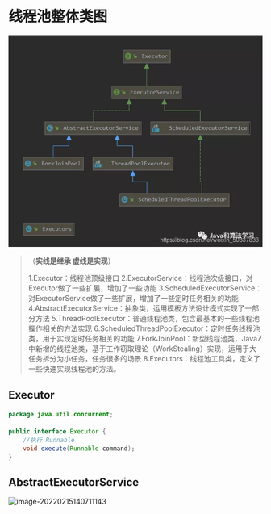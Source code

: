 # 线程池整体类图

<img src=".\image\watermark,type_ZmFuZ3poZW5naGVpdGk,shadow_10,text_aHR0cHM6Ly9ibG9nLmNzZG4ubmV0L3dlaXhpbl81MDMzNzgzMw==,size_16,color_FFFFFF,t_70"  alt="线程池类图" style="zoom:100%;"  algin="left"/>

> （**实线是继承 虚线是实现**）
>
> 1.Executor：线程池顶级接口
> 2.ExecutorService：线程池次级接口，对Executor做了一些扩展，增加了一些功能
> 3.ScheduledExecutorService：对ExecutorService做了一些扩展，增加了一些定时任务相关的功能
> 4.AbstractExecutorService：抽象类，运用模板方法设计模式实现了一部分方法
> 5.ThreadPoolExecutor：普通线程池类，包含最基本的一些线程池操作相关的方法实现
> 6.ScheduledThreadPoolExecutor：定时任务线程池类，用于实现定时任务相关的功能
> 7.ForkJoinPool：新型线程池类，Java7中新增的线程池类，基于工作窃取理论（WorkStealing）实现，运用于大任务拆分为小任务，任务很多的场景
> 8.Executors：线程池工具类，定义了一些快速实现线程池的方法。

## Executor

```java
package java.util.concurrent;

public interface Executor {
    //执行 Runnable
    void execute(Runnable command);
}
```

## 

## AbstractExecutorService

<img src="D:\system\custom_code\demo-jdk\src\resources\note\多线程\image\01_0222.jpg" align="left" alt="image-20220215140711143" style="zoom:100%;" />

